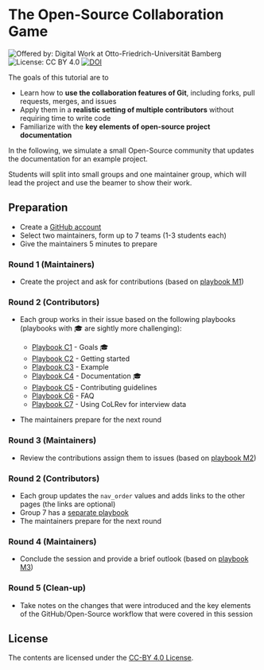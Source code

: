 # The Open-Source Collaboration Game

![Offered by: Digital Work at Otto-Friedrich-Universität Bamberg](https://img.shields.io/badge/Offered%20by-%20Digital%20Work%20(Otto--Friedrich--Universit%C3%A4t%20Bamberg)-blue)
![License: CC BY 4.0](https://img.shields.io/badge/License-CC%20BY%204.0-green.svg)
[![DOI](https://zenodo.org/badge/DOI/10.5281/zenodo.13323591.svg)](https://doi.org/10.5281/zenodo.13323591)

The goals of this tutorial are to

- Learn how to **use the collaboration features of Git**, including forks, pull requests, merges, and issues
- Apply them in a **realistic setting of multiple contributors** without requiring time to write code
- Familiarize with the **key elements of open-source project documentation**

<!-- 
Note:
- use the GitHub web interface for simplicity (explain that it only allows you to edit one file at a time)
- using the GitHub web interface does not depend on remote authentication of local clients (a potential source of errors) 
TBD: learn how to push branches to a fork/change the remote?
-->

In the following, we simulate a small Open-Source community that updates the documentation for an example project.
 <!-- (CoLRev).
This project provides an extensible platform to support the whole literature review process from the search to the selection of relevant papers, the retrieval of PDFs, and the synthesis.
  -->

Students will split into small groups and one maintainer group, which will lead the project and use the beamer to show their work.

<!-- There are three rounds which should be completed in 90 minutes. -->

## Preparation

<!-- Note: Ideally, the maintainers should be familiar with git 
Randomly give numbers to each group (starting with 1), ask to work on the following playbook issues
-->

- Create a [GitHub account](https://github.com/join)
- Select two maintainers, form up to 7 teams (1-3 students each)
- Give the maintainers 5 minutes to prepare

### Round 1 (Maintainers)

- Create the project and ask for contributions (based on [playbook M1](playbook-M1.md))

### Round 2 (Contributors)

- Each group works in their issue based on the following playbooks (playbooks with 🎓 are sightly more challenging):

    - [Playbook C1](playbook-C1.md) - Goals 🎓
    - [Playbook C2](playbook-C2.md) - Getting started
    - [Playbook C3](playbook-C3.md) - Example
    - [Playbook C4](playbook-C4.md) - Documentation 🎓
    - [Playbook C5](playbook-C5.md) - Contributing guidelines
    - [Playbook C6](playbook-C6.md) - FAQ
    - [Playbook C7](playbook-C7.md) - Using CoLRev for interview data

- The maintainers prepare for the next round

### Round 3 (Maintainers)

- Review the contributions assign them to issues (based on [playbook M2](playbook-M2.md))

### Round 2 (Contributors)

<!-- 
sync the main branch in your fork
https://docs.github.com/de/pull-requests/collaborating-with-pull-requests/working-with-forks/syncing-a-fork

Address comments

- Each group works in their issue based on the following playbooks:

    - [Playbook C1 (round 2)](playbook-C1-r2.md) - Goals
    - [Playbook C2 (round 2)](playbook-C2-r2.md) - Getting started
    - [Playbook C3 (round 2)](playbook-C3-r2.md) - Example
    - [Playbook C4 (round 2)](playbook-C4-r2.md) - API documentation
    - [Playbook C5 (round 2)](playbook-C5-r2.md) - Contributing guidelines
    - [Playbook C6 (round 2)](playbook-C6-r2.md) - FAQ
    - [Playbook C7 (round 2)](playbook-C7-r2.md) - Using CoLRev for interview data
-->

- Each group updates the `nav_order` values and adds links to the other pages (the links are optional)
- Group 7 has a [separate playbook](playbook-C7-r2.md)
- The maintainers prepare for the next round

### Round 4 (Maintainers)

- Conclude the session and provide a brief outlook (based on [playbook M3](playbook-M3.md))

### Round 5 (Clean-up)

- Take notes on the changes that were introduced and the key elements of the GitHub/Open-Source workflow that were covered in this session

<!-- 
Follow-up discussion:
- Identify the underlying Open-Source principles and practices


Another case may be creating a handbook (using GitLab as an inspiration)
-> Create an employer-onboarding template
-> add yourself to a team...
-->

## License

The contents are licensed under the [CC-BY 4.0 License](https://creativecommons.org/licenses/by/4.0/).